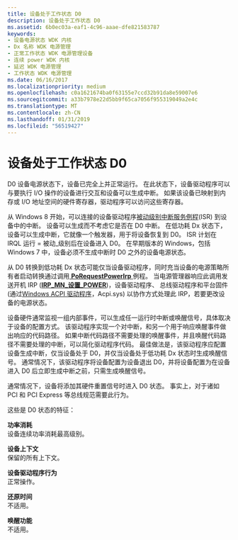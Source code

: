 ```yaml
---
title: 设备处于工作状态 D0
description: 设备处于工作状态 D0
ms.assetid: 6b0ec03a-eaf1-4c96-aaae-dfe821583787
keywords:
- 设备电源状态 WDK 内核
- Dx 名称 WDK 电源管理
- 正常工作状态 WDK 电源管理设备
- 连续 power WDK 内核
- 延迟 WDK 电源管理
- 工作状态 WDK 电源管理
ms.date: 06/16/2017
ms.localizationpriority: medium
ms.openlocfilehash: c0a1621674ba0f63155e7ccd32b91da8e59007e6
ms.sourcegitcommit: a33b7978e22d5bb9f65ca7056f955319049a2e4c
ms.translationtype: MT
ms.contentlocale: zh-CN
ms.lasthandoff: 01/31/2019
ms.locfileid: "56519427"
---
```

# <a name="device-working-state-d0"></a>设备处于工作状态 D0





D0 设备电源状态下，设备已完全上并正常运行。 在此状态下，设备驱动程序可以与要执行 I/O 操作的设备进行交互和设备可以生成中断。 如果该设备已映射到内存或 I/O 地址空间的硬件寄存器，驱动程序可以访问这些寄存器。

从 Windows 8 开始，可以连接的设备驱动程序[被动级别中断服务例程](using-passive-level-interrupt-handling-routines.md)(ISR) 到设备中的中断。 设备可以生成而不考虑它是否在 D0 中断。 在低功耗 Dx 状态下，设备可以生成中断，它就像一个触发器，用于将设备恢复到 D0。 ISR 计划在 IRQL 运行 = 被动\_级别后在设备进入 D0。 在早期版本的 Windows，包括 Windows 7 中，设备必须不生成中断时 D0 之外的设备电源状态。

从 D0 转换到低功耗 Dx 状态可能仅当设备驱动程序，同时充当设备的电源策略所有者启动转换通过调用[ **PoRequestPowerIrp** ](https://msdn.microsoft.com/library/windows/hardware/ff559734)例程。 当电源管理器响应此调用发送开机 IRP ([**IRP\_MN\_设置\_POWER**](https://msdn.microsoft.com/library/windows/hardware/ff551744))，设备驱动程序、 总线驱动程序和平台固件 (通过[Windows ACPI 驱动程序](acpi-driver.md)，Acpi.sys) 以协作方式处理此 IRP，若要更改设备的电源状态。

设备硬件通常监视一组内部事件，可以生成任一运行时中断或唤醒信号，具体取决于设备的配置方式。 该驱动程序实现一个对中断，和另一个用于响应唤醒事件做出响应的代码路径。 如果中断代码路径不需要处理的唤醒事件，并且唤醒代码路径不需要处理的中断，可以简化驱动程序代码。 最佳做法是，该驱动程序应配置设备生成中断，仅当设备处于 D0，并仅当设备处于低功耗 Dx 状态时生成唤醒信号。 通常情况下，该驱动程序将设备配置为设备退出 D0，并将设备配置为在设备进入 D0 后立即生成中断之前，只需生成唤醒信号。

通常情况下，设备将添加其硬件重置信号时进入 D0 状态。 事实上，对于诸如 PCI 和 PCI Express 等总线规范需要此行为。

这些是 D0 状态的特征：

<a href="" id="power-consumption"></a>**功率消耗**  
设备连续功率消耗最高级别。

<a href="" id="device-context"></a>**设备上下文**  
保留的所有上下文。

<a href="" id="device-driver-behavior"></a>**设备驱动程序行为**  
正常操作。

<a href="" id="restore-time"></a>**还原时间**  
不适用。

<a href="" id="wake-up-capability"></a>**唤醒功能**  
不适用。

 

 




